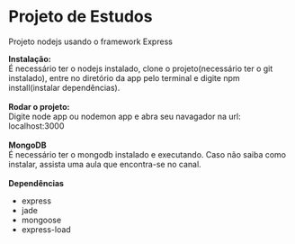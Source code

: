 Projeto de Estudos
=========================

Projeto nodejs usando o framework Express


<b>Instalação:</b>
<br>
É necessário ter o nodejs instalado, clone o projeto(necessário ter o git instalado), entre no diretório da app pelo terminal e digite npm install(instalar dependências). 
<br>
<br>
<b>Rodar o projeto:</b>
<br>
Digite node app ou nodemon app e abra seu navagador na url: localhost:3000
<br>
<br>
<b>MongoDB</b>
<br>
É necessário ter o mongodb instalado e executando. Caso não saiba como instalar, assista uma aula que encontra-se no canal.
<br>
<br>
<b>Dependências</b>
<ul>
  <li>express</li>
  <li>jade</li>
  <li>mongoose</li>
  <li>express-load</li>
</ul>
<br>
